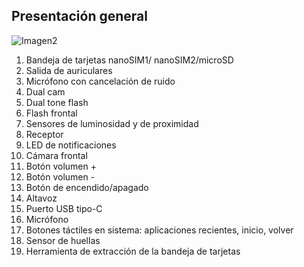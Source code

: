 
## Presentación general

![Imagen2](http://static.energysistem.com/images/manuals/42500/5710f3ac299ba.jpg)

1. Bandeja de tarjetas nanoSIM1/ nanoSIM2/microSD
2. Salida de auriculares
3. Micrófono con cancelación de ruido
4. Dual cam
5. Dual tone flash
6. Flash frontal
7. Sensores de luminosidad y de proximidad
8. Receptor
9. LED de notificaciones
10. Cámara frontal
11. Botón volumen +
12. Botón volumen -
13. Botón de encendido/apagado
14. Altavoz
15. Puerto USB tipo-C
16. Micrófono
17. Botones táctiles en sistema: aplicaciones recientes, inicio, volver
18. Sensor de huellas
19. Herramienta de extracción de la bandeja de tarjetas



